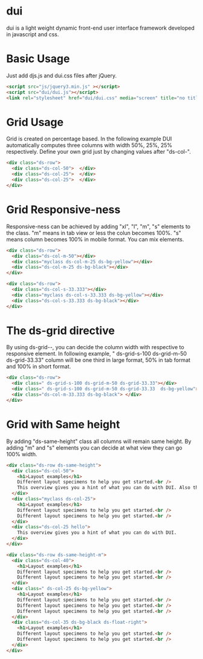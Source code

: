 # dui
dui is a light weight dynamic front-end user interface framework developed in javascript and css.

# Basic Usage
Just add djs.js and dui.css files after jQuery.

```HTML
<script src="js/jquery3.min.js" ></script>
<script src="dui/dui.js"></script>
<link rel="stylesheet" href="dui/dui.css" media="screen" title="no title">
```
# Grid Usage
Grid is created on percentage based. In the following example DUI automatically computes three columns with width 50%, 25%, 25% respectively. Define your own grid just by changing values after "ds-col-".
```HTML
<div class="ds-row">
  <div class="ds-col-50">  </div>
  <div class="ds-col-25">  </div>
  <div class="ds-col-25">  </div>
</div>
```
# Grid Responsive-ness
Responsive-ness can be achieved by adding "xl", "l", "m", "s" elements to the class. "m" means in tab view or less the colun becomes 100%.
"s" means column becomes 100% in mobile format. You can mix elements.
```HTML
<div class="ds-row">
  <div class="ds-col-m-50"></div>
  <div class="myclass ds-col-m-25 ds-bg-yellow"></div>
  <div class="ds-col-m-25 ds-bg-black"></div>
</div>

<div class="ds-row">
  <div class="ds-col-s-33.333"></div>
  <div class="myclass ds-col-s-33.333 ds-bg-yellow"></div>
  <div class="ds-col-s-33.333 ds-bg-black"></div>
</div>
```
# The ds-grid directive
By using ds-grid-<optional responsive element>-<width>, you can decide the column width with respective to responsive element.
In following example, " ds-grid-s-100 ds-grid-m-50 ds-grid-33.33" column will be one third in large format, 50% in tab format and 100% in short format.
```HTML
<div class="ds-row">
  <div class=" ds-grid-s-100 ds-grid-m-50 ds-grid-33.33"></div>
  <div class=" ds-grid-s-100 ds-grid-m-50 ds-grid-33.33  ds-bg-yellow">  </div>
  <div class="ds-col-m-33.333 ds-bg-black"> </div>
</div>
```
# Grid with Same height
By adding "ds-same-height" class all columns will remain same height. By adding "m" and "s" elements you can decide at what view they can go 100% width.

```HTML
<div class="ds-row ds-same-height">
  <div class="ds-col-50">
    <h1>Layout examples</h1>
    Different layout specimens to help you get started.<br />
    This overview gives you a hint of what you can do with DUI. Also the different layouts can help you as a blueprint when starting out with your own website creation
  </div>
  <div class="myclass ds-col-25">
    <h1>Layout examples</h1>
    Different layout specimens to help you get started.<br />
    Different layout specimens to help you get started.<br />
  </div>
  <div class="ds-col-25 hello">
    This overview gives you a hint of what you can do with DUI.
  </div>
</div>

<div class="ds-row ds-same-height-m">
  <div class="ds-col-40">
    <h1>Layout examples</h1>
    Different layout specimens to help you get started.<br />
    Different layout specimens to help you get started.<br />
  </div>
  <div class=" ds-col-25 ds-bg-yellow">
    <h1>Layout examples</h1>
    Different layout specimens to help you get started.<br />
    Different layout specimens to help you get started.<br />
    Different layout specimens to help you get started.<br />
  </div>
  <div class="ds-col-35 ds-bg-black ds-float-right">
    <h1>Layout examples</h1>
    Different layout specimens to help you get started.<br />
    Different layout specimens to help you get started.<br />
  </div>
</div>
```
